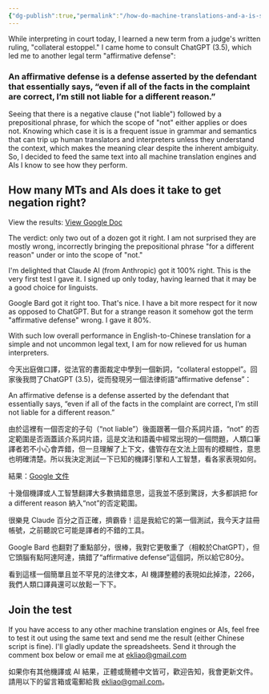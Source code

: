 ```yaml
---
{"dg-publish":true,"permalink":"/how-do-machine-translations-and-a-is-stack-up-against-legalese/","noteIcon":"2"}
---
```


While interpreting in court today, I learned a new term from a judge's written ruling, "collateral estoppel." I came home to consult ChatGPT (3.5), which led me to another legal term "affirmative defense": 
### An affirmative defense is a defense asserted by the defendant that essentially says, “even if all of the facts in the complaint are correct, I’m still not liable for a different reason.”

Seeing that there is a negative clause ("not liable") followed by a prepositional phrase, for which the scope of "not" either applies or does not. Knowing which case it is is a frequent issue in grammar and semantics that can trip up human translators and interpreters unless they understand the context, which makes the meaning clear despite the inherent ambiguity. So, I decided to feed the same text into all machine translation engines and AIs I know to see how they perform.
## How many MTs and AIs does it take to get negation right?

View the results: [View Google Doc](https://docs.google.com/spreadsheets/d/1xYJIzlxyGZONYkiQ0Xnzv15Z8hMDMta1EeTkNTMT8k8/edit?usp=sharing)

The verdict: only two out of a dozen got it right. I am not surprised they are mostly wrong, incorrectly bringing the prepositional phrase "for a different reason" under or into the scope of "not." 

I'm delighted that Claude AI (from Anthropic) got it 100% right. This is the very first test I gave it. I signed up only today, having learned that it may be a good choice for linguists.

Google Bard got it right too. That's nice. I have a bit more respect for it now as opposed to ChatGPT. But for a strange reason it somehow got the term "affirmative defense" wrong. I gave it 80%.

With such low overall performance in English-to-Chinese translation for a simple and not uncommon legal text, I am for now relieved for us human interpreters.

今天出庭做口譯，從法官的書面裁定中學到一個新詞，“collateral estoppel”。回家後我問了ChatGPT (3.5)，從而發現另一個法律術語“affirmative defense”：

An affirmative defense is a defense asserted by the defendant that essentially says, “even if all of the facts in the complaint are correct, I’m still not liable for a different reason.”

由於這裡有一個否定的子句（“not liable”）後面跟著一個介系詞片語，“not” 的否定範圍是否涵蓋該介系詞片語，這是文法和語義中經常出現的一個問題，人類口筆譯者若不小心會弄錯，但一旦理解了上下文，儘管存在文法上固有的模糊性，意思也明確清楚。所以我決定測試一下已知的機譯引擎和人工智慧，看各家表現如何。

結果：[Google 文件](https://docs.google.com/spreadsheets/d/1xYJIzlxyGZONYkiQ0Xnzv15Z8hMDMta1EeTkNTMT8k8/edit?usp=sharing)

十幾個機譯或人工智慧翻譯大多數搞錯意思，這我並不感到驚訝，大多都誤把 for a different reason 納入“not”的否定範圍。

很樂見 Claude 百分之百正確，擠霸昏！這是我給它的第一個測試，我今天才註冊帳號，之前聽說它可能是譯者的不錯的工具。

Google Bard 也翻對了重點部分，很棒，我對它更敬重了（相較於ChatGPT），但它頭腦有點阿達阿達，搞錯了“affirmative defense”這個詞，所以給它80分。

看到這樣一個簡單且並不罕見的法律文本，AI 機譯整體的表現如此掉漆，2266，我們人類口譯員還可以放鬆一下下。
## Join the test
If you have access to any other machine translation engines or AIs, feel free to test it out using the same text and send me the result (either Chinese script is fine). I'll gladly update the spreadsheets. Send it through the comment box below or email me at ekliao@gmail.com

如果你有其他機譯或 AI 結果，正體或簡體中文皆可，歡迎告知，我會更新文件。請用以下的留言箱或電郵給我 ekliao@gmail.com。


